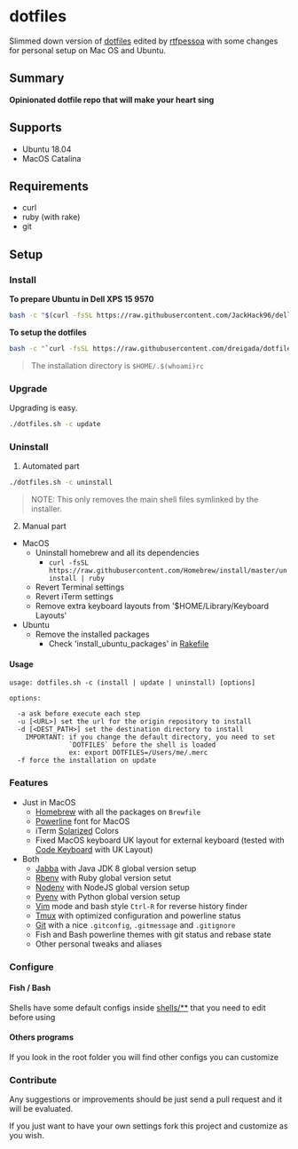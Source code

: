 # dotfiles

Slimmed down version of [dotfiles](https://github.com/skwp/dotfiles)
edited by [rtfpessoa](https://github.com/rtfpessoa)
with some changes for personal setup on Mac OS and Ubuntu.

## Summary

**Opinionated dotfile repo that will make your heart sing**

## Supports

* Ubuntu 18.04
* MacOS Catalina

## Requirements

* curl
* ruby (with rake)
* git

## Setup

### Install

**To prepare Ubuntu in Dell XPS 15 9570**
```sh
bash -c "$(curl -fsSL https://raw.githubusercontent.com/JackHack96/dell-xps-9570-ubuntu-respin/master/xps-tweaks.sh)"
```

**To setup the dotfiles**

```sh
bash -c "`curl -fsSL https://raw.githubusercontent.com/dreigada/dotfiles/master/dotfiles.sh`" -s -c install
```

> The installation directory is `$HOME/.$(whoami)rc`

### Upgrade

Upgrading is easy.

```sh
./dotfiles.sh -c update
```

### Uninstall

1. Automated part

```sh
./dotfiles.sh -c uninstall
```

> NOTE: This only removes the main shell files symlinked by the installer.

2. Manual part

  * MacOS
    * Uninstall homebrew and all its dependencies
      * `curl -fsSL https://raw.githubusercontent.com/Homebrew/install/master/uninstall | ruby`
    * Revert Terminal settings
    * Revert iTerm settings
    * Remove extra keyboard layouts from '$HOME/Library/Keyboard Layouts'
  * Ubuntu
    * Remove the installed packages
      * Check 'install_ubuntu_packages' in [Rakefile](./Rakefile)

#### Usage

```
usage: dotfiles.sh -c (install | update | uninstall) [options]

options:

  -a ask before execute each step
  -u [<URL>] set the url for the origin repository to install
  -d [<DEST_PATH>] set the destination directory to install
    IMPORTANT: if you change the default directory, you need to set
               `DOTFILES` before the shell is loaded
               ex: export DOTFILES=/Users/me/.merc
  -f force the installation on update
```

### Features

* Just in MacOS
  * [Homebrew](https://github.com/Homebrew/homebrew) with all the packages on `Brewfile`
  * [Powerline](https://github.com/powerline/powerline) font for MacOS
  * iTerm [Solarized](https://github.com/altercation/solarized) Colors
  * Fixed MacOS keyboard UK layout for external keyboard (tested with [Code Keyboard](https://codekeyboards.com/) with  UK Layout)
* Both
  * [Jabba](https://github.com/shyiko/jabba) with Java JDK 8 global version setup
  * [Rbenv](https://github.com/sstephenson/rbenv) with Ruby global version setut
  * [Nodenv](https://github.com/nodenv/nodenv) with NodeJS global version setup
  * [Pyenv](https://github.com/pyenv/pyenv) with Python global version setup
  * [Vim](https://github.com/vim) mode and bash style `Ctrl-R` for reverse history finder
  * [Tmux](https://github.com/tmux/tmux) with optimized configuration and powerline status
  * [Git](https://github.com/git/git) with a nice `.gitconfig`, `.gitmessage` and `.gitignore`
  * Fish and Bash powerline themes with git status and rebase state
  * Other personal tweaks and aliases

### Configure

#### Fish / Bash

Shells have some default configs inside [shells/**](./shells) that you need to edit before using

#### Others programs

If you look in the root folder you will find other configs you can customize

### Contribute

Any suggestions or improvements should be just send a pull request and it will be evaluated.

If you just want to have your own settings fork this project and customize as you wish.
